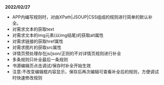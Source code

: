 **2022/02/27**

* APP内编写规则时，对由XPath|JSOUP|CSS组成的规则进行简单的默认补全。
* 对需求文本的获取text
* 对需求文本的img元素(以img结尾)的获取alt属性
* 对需求链接的获取href属性
* 对需求图片的获取src属性
* 详情页预处理存在js/json/正则的不对详情页规则进行补全
* 多条规则只补全最后一条规则
* 书源编辑页点击调试/保存时补全开始生效
* 注意:不改变编辑框内容显示，保存后再次编辑可查看补全后的规则，方便调试时快速修改规则